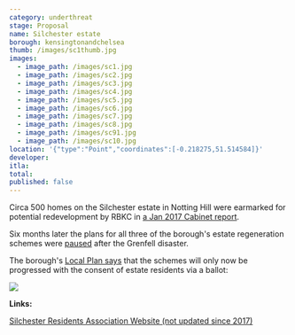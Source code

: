 ```yaml
---
category: underthreat
stage: Proposal
name: Silchester estate 
borough: kensingtonandchelsea
thumb: /images/sc1thumb.jpg
images:
  - image_path: /images/sc1.jpg
  - image_path: /images/sc2.jpg
  - image_path: /images/sc3.jpg
  - image_path: /images/sc4.jpg
  - image_path: /images/sc5.jpg
  - image_path: /images/sc6.jpg
  - image_path: /images/sc7.jpg
  - image_path: /images/sc8.jpg
  - image_path: /images/sc91.jpg
  - image_path: /images/sc10.jpg
location: '{"type":"Point","coordinates":[-0.218275,51.514584]}'
developer:
itla:
total:
published: false
---
```

Circa 500 homes on the Silchester estate in Notting Hill were earmarked for potential redevelopment by RBKC in [a Jan 2017 Cabinet report](https://planningconsult.rbkc.gov.uk/gf2.ti/f/782882/24784517.1/PDF/-/Considerations_for_Estate_Regeneration_Proposals__Silchester_East_and_West_January_2017.PDF). 

Six months later the plans for all three of the borough's estate regeneration schemes were [paused](https://www.insidehousing.co.uk/news/news/kensington-and-chelsea-council-pauses-schemes-51587) after the Grenfell disaster.

The borough's [Local Plan says](https://www.rbkc.gov.uk/sites/default/files/atoms/files/2019%20LOCAL%20PLAN%20SECTION%201%20SPATIAL%20STRATEGY.pdf) that the schemes will only now be progressed with the consent of estate residents via a ballot:

<img src="/images/rbkc.png" class="img-fluid rounded img-thumbnail">

__Links:__

[Silchester Residents Association Website (not updated since 2017)](https://www.silchesterestate.org.uk/)


